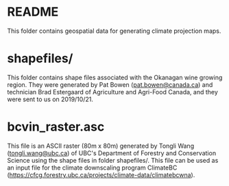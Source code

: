 # README

This folder contains geospatial data for generating climate projection maps.

# shapefiles/

This folder contains shape files associated with the Okanagan wine growing region. They were generated by Pat Bowen (pat.bowen@canada.ca) and technician Brad Estergaard of Agriculture and Agri-Food Canada, and they were sent to us on 2019/10/21.

# bcvin_raster.asc

This file is an ASCII raster (80m x 80m) generated by Tongli Wang (tongli.wang@ubc.ca) of UBC's Department of Forestry and Conservation Science using the shape files in folder shapefiles/. This file can be used as an input file for the climate downscaling program ClimateBC (https://cfcg.forestry.ubc.ca/projects/climate-data/climatebcwna). 